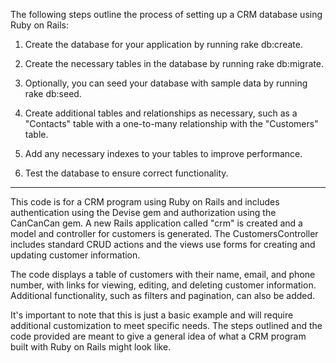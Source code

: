 The following steps outline the process of setting up a CRM database using Ruby on Rails:

1. Create the database for your application by running rake db:create.

2. Create the necessary tables in the database by running rake db:migrate.

3. Optionally, you can seed your database with sample data by running rake db:seed.

4. Create additional tables and relationships as necessary, such as a "Contacts" table with a one-to-many relationship with the "Customers" table.

5. Add any necessary indexes to your tables to improve performance.

6. Test the database to ensure correct functionality.
_________________________________________________________________________________________________________________________________________________________________
This code is for a CRM program using Ruby on Rails and includes authentication using the Devise gem and authorization using the CanCanCan gem. A new Rails application 
called "crm" is created and a model and controller for customers is generated. The CustomersController includes standard CRUD actions and the views use forms for creating and updating customer information.

The code displays a table of customers with their name, email, and phone number, with links for viewing, editing, and deleting customer information. Additional functionality, such as filters and pagination, can also be added.

It's important to note that this is just a basic example and will require additional customization to meet specific needs. The steps outlined and the code provided are meant to give a general idea of what a CRM program built with Ruby on Rails might look like.
